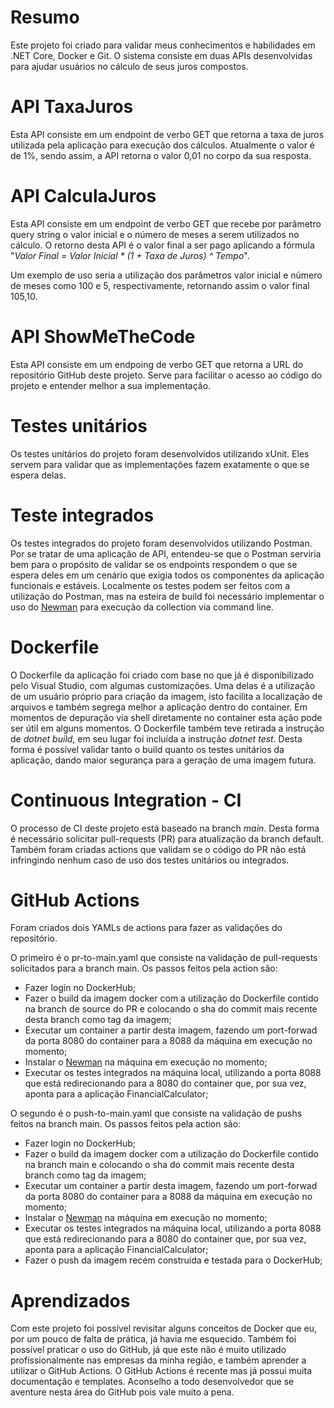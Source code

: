 # Resumo
Este projeto foi criado para validar meus conhecimentos e habilidades em .NET Core, Docker e Git.
O sistema consiste em duas APIs desenvolvidas para ajudar usuários no cálculo de seus juros compostos.

# API TaxaJuros
Esta API consiste em um endpoint de verbo GET que retorna a taxa de juros utilizada pela aplicação para execução dos cálculos.
Atualmente o valor é de 1%, sendo assim, a API retorna o valor 0,01 no corpo da sua resposta.

# API CalculaJuros
Esta API consiste em um endpoint de verbo GET que recebe por parâmetro query string o valor inicial e o número de meses a serem utilizados no cálculo. O retorno desta API é o valor final a ser pago aplicando a fórmula "*Valor Final = Valor Inicial * (1 + Taxa de Juros) ^ Tempo*".

Um exemplo de uso seria a utilização dos parâmetros valor inicial e número de meses como 100 e 5, respectivamente, retornando assim o valor final 105,10.

# API ShowMeTheCode
Esta API consiste em um endpoing de verbo GET que retorna a URL do repositório GitHub deste projeto. Serve para facilitar o acesso ao código do projeto e entender melhor a sua implementação.

# Testes unitários
Os testes unitários do projeto foram desenvolvidos utilizando xUnit. Eles servem para validar que as implementações fazem exatamente o que se espera delas.

# Teste integrados
Os testes integrados do projeto foram desenvolvidos utilizando Postman. Por se tratar de uma aplicação de API, entendeu-se que o Postman serviria bem para o propósito de validar se os endpoints respondem o que se espera deles em um cenário que exigia todos os componentes da aplicação funcionais e estáveis.
Localmente os testes podem ser feitos com a utilização do Postman, mas na esteira de build foi necessário implementar o uso do [Newman](https://learning.postman.com/docs/running-collections/using-newman-cli/command-line-integration-with-newman/) para execução da collection via command line.

# Dockerfile
O Dockerfile da aplicação foi criado com base no que já é disponibilizado pelo Visual Studio, com algumas customizações. Uma delas é a utilização de um usuário próprio para criação da imagem, isto facilita a localização de arquivos e também segrega melhor a aplicação dentro do container. Em momentos de depuração via shell diretamente no container esta ação pode ser útil em alguns momentos.
O Dockerfile também teve retirada a instrução de *dotnet build*, em seu lugar foi incluída a instrução *dotnet test*. Desta forma é possível validar tanto o build quanto os testes unitários da aplicação, dando maior segurança para a geração de uma imagem futura.

# Continuous Integration - CI
O processo de CI deste projeto está baseado na branch *main*. Desta forma é necessário solicitar pull-requests (PR) para atualização da branch default. Também foram criadas actions que validam se o código do PR não está infringindo nenhum caso de uso dos testes unitários ou integrados.

# GitHub Actions
Foram criados dois YAMLs de actions para fazer as validações do repositório.

O primeiro é o pr-to-main.yaml que consiste na validação de pull-requests solicitados para a branch main. Os passos feitos pela action são:
- Fazer login no DockerHub;
- Fazer o build da imagem docker com a utilização do Dockerfile contido na branch de source do PR e colocando o sha do commit mais recente desta branch como tag da imagem;
- Executar um container a partir desta imagem, fazendo um port-forwad da porta 8080 do container para a 8088 da máquina em execução no momento;
- Instalar o [Newman](https://learning.postman.com/docs/running-collections/using-newman-cli/command-line-integration-with-newman/) na máquina em execução no momento;
- Executar os testes integrados na máquina local, utilizando a porta 8088 que está redirecionando para a 8080 do container que, por sua vez, aponta para a aplicação FinancialCalculator;

O segundo é o push-to-main.yaml que consiste na validação de pushs feitos na branch main. Os passos feitos pela action são:
- Fazer login no DockerHub;
- Fazer o build da imagem docker com a utilização do Dockerfile contido na branch main e colocando o sha do commit mais recente desta branch como tag da imagem;
- Executar um container a partir desta imagem, fazendo um port-forwad da porta 8080 do container para a 8088 da máquina em execução no momento;
- Instalar o [Newman](https://learning.postman.com/docs/running-collections/using-newman-cli/command-line-integration-with-newman/) na máquina em execução no momento;
- Executar os testes integrados na máquina local, utilizando a porta 8088 que está redirecionando para a 8080 do container que, por sua vez, aponta para a aplicação FinancialCalculator;
- Fazer o push da imagem recém construída e testada para o DockerHub;

# Aprendizados
Com este projeto foi possível revisitar alguns conceitos de Docker que eu, por um pouco de falta de prática, já havia me esquecido. Também foi possível praticar o uso do GitHub, já que este não é muito utilizado profissionalmente nas empresas da minha região, e também aprender a utilizar o GitHub Actions.
O GitHub Actions é recente mas já possui muita documentação e templates. Aconselho a todo desenvolvedor que se aventure nesta área do GitHub pois vale muito a pena.
